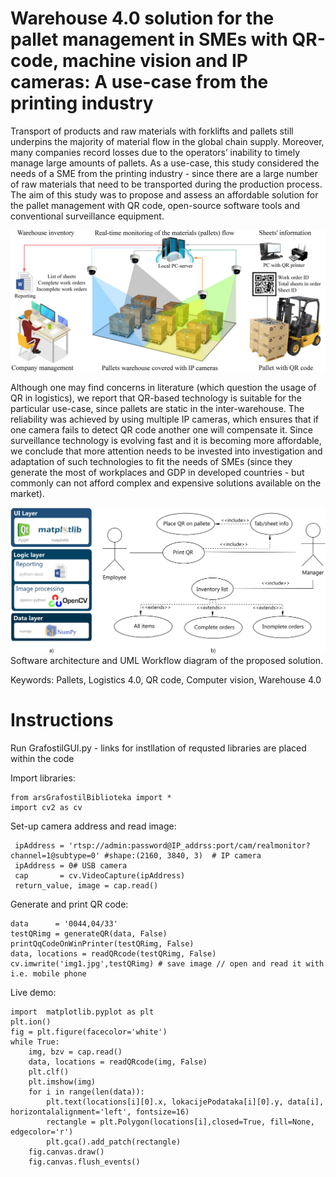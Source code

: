 # Warehouse 4.0 solution for the pallet management in SMEs with QR-code, machine vision and IP cameras: A use-case from the printing industry

Transport of products and raw materials with forklifts and pallets still underpins the majority of material flow in the global chain supply. Moreover, many companies record losses due to the operators’ inability to timely manage large amounts of pallets. As a use-case, this study considered the needs of a SME from the printing industry - since there are a large number of raw materials that need to be transported during the production process. The aim of this study was to propose and assess an affordable solution for the pallet management with QR code,  open-source software tools and conventional surveillance equipment. 

![](GUI%20code/images/01%20Overview.jpg)

Although one may find concerns in literature (which question the usage of QR in logistics), we report that QR-based technology is suitable for the particular use-case, since pallets are static in the inter-warehouse. The reliability was achieved by using multiple IP cameras, which ensures that if one camera fails to detect QR code another one will compensate it. Since surveillance technology is evolving fast and it is becoming more affordable, we conclude that more attention needs to be invested into investigation and adaptation of such technologies to fit the needs of SMEs (since they generate the most of workplaces and GDP in developed countries - but commonly can not afford complex and expensive solutions available on the market). 

![](GUI%20code/images/02%20Architecture%20and%20workflow.jpg)
Software architecture and UML Workflow diagram of the proposed solution.



Keywords: Pallets, Logistics 4.0, QR code, Computer vision, Warehouse 4.0

# Instructions
Run GrafostilGUI.py - links for instllation of requsted libraries are placed within the code

Import libraries:

    from arsGrafostilBiblioteka import *
    import cv2 as cv

Set-up camera address and read image: 

     ipAddress = 'rtsp://admin:password@IP_addrss:port/cam/realmonitor?channel=1@subtype=0' #shape:(2160, 3840, 3)  # IP camera
     ipAddress = 0# USB camera
     cap       = cv.VideoCapture(ipAddress)
     return_value, image = cap.read()

Generate and print QR code: 

    data      = '0044,04/33'
    testQRimg = generateQR(data, False)
    printQqCodeOnWinPrinter(testQRimg, False)
    data, locations = readQRcode(testQRimg, False)    
    cv.imwrite('img1.jpg',testQRimg) # save image // open and read it with i.e. mobile phone

Live demo: 

    import  matplotlib.pyplot as plt
    plt.ion()
    fig = plt.figure(facecolor='white')
    while True:
        img, bzv = cap.read()
        data, locations = readQRcode(img, False)
        plt.clf()
        plt.imshow(img)
        for i in range(len(data)):
            plt.text(locations[i][0].x, lokacijePodataka[i][0].y, data[i], horizontalalignment='left', fontsize=16)
            rectangle = plt.Polygon(locations[i],closed=True, fill=None, edgecolor='r')
            plt.gca().add_patch(rectangle)
        fig.canvas.draw()
        fig.canvas.flush_events()   
